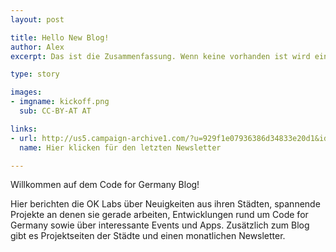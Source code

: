 ```yaml
---
layout: post

title: Hello New Blog!
author: Alex
excerpt: Das ist die Zusammenfassung. Wenn keine vorhanden ist wird einfach der Anfang des Contents unten verwendet. Anfang heisst bis zum ersten Absatz - also zwei aufeinander folgende Zeilenumbrüche.

type: story

images:
- imgname: kickoff.png
  sub: CC-BY-AT AT

links:
- url: http://us5.campaign-archive1.com/?u=929f1e07936386d34833e20d1&id=3afb01d7bf&e=
  name: Hier klicken für den letzten Newsletter

---
```


Willkommen auf dem Code for Germany Blog!

Hier berichten die OK Labs über Neuigkeiten aus ihren Städten, spannende Projekte an denen sie gerade arbeiten, Entwicklungen rund um Code for Germany sowie über interessante Events und Apps. Zusätzlich zum Blog gibt es Projektseiten der Städte und einen monatlichen Newsletter.
